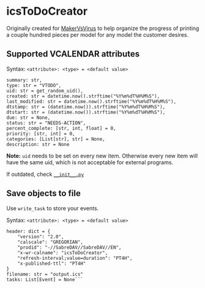 # icsToDoCreator
Originally created for [MakerVsVirus](https://makervsvirus.de) to help organize the progress of printing a couple hundred pieces per model for any model the customer desires.

## Supported VCALENDAR attributes
Syntax: ```<attribute>: <type> = <default value>```
```
summary: str,
type: str = "VTODO",
uid: str = get_random_uid(),
created: str = datetime.now().strftime("%Y%m%dT%H%M%S"),
last_modified: str = datetime.now().strftime("%Y%m%dT%H%M%S"),
dtstamp: str = (datetime.now()).strftime("%Y%m%dT%H%M%S"),
dtstart: str = (datetime.now()).strftime("%Y%m%dT%H%M%S"),
due: str = None,
status: str = "NEEDS-ACTION",
percent_complete: [str, int, float] = 0,
priority: [str, int] = 0,
categories: [List[str], str] = None,
description: str = None
```
__Note:__ ``uid`` needs to be set on every new item. Otherwise every new item will have the same uid, which is not acceptable for external programs.

If outdated, check [``__init__.py``](ics_creator/__init__.py)

## Save objects to file
Use ``write_task`` to store your events.

Syntax: ```<attribute>: <type> = <default value>```

```
header: dict = {
    "version": "2.0",
    "calscale": "GREGORIAN",
    "prodid": "-//SabreDAV//SabreDAV//EN",
    "x-wr-calname": "icsToDoCreator",
    "refresh-interval;value=duration": "PT4H",
    "x-published-ttl": "PT4H"
}
filename: str = "output.ics"
tasks: List[Event] = None```
